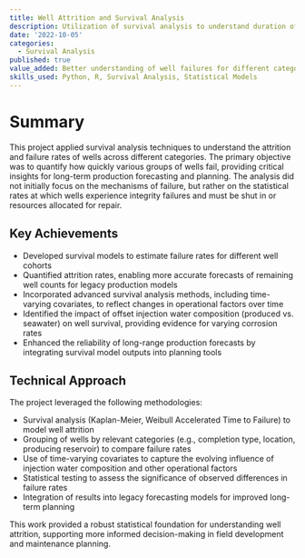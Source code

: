 ```yaml
---
title: Well Attrition and Survival Analysis
description: Utilization of survival analysis to understand duration of useful lives of wells
date: '2022-10-05'
categories:
  - Survival Analysis
published: true
value_added: Better understanding of well failures for different categories.
skills_used: Python, R, Survival Analysis, Statistical Models
---
```


# Summary

This project applied survival analysis techniques to understand the attrition and failure rates of wells across different categories. The primary objective was to quantify how quickly various groups of wells fail, providing critical insights for long-term production forecasting and planning. The analysis did not initially focus on the mechanisms of failure, but rather on the statistical rates at which wells experience integrity failures and must be shut in or resources allocated for repair.

## Key Achievements

- Developed survival models to estimate failure rates for different well cohorts
- Quantified attrition rates, enabling more accurate forecasts of remaining well counts for legacy production models
- Incorporated advanced survival analysis methods, including time-varying covariates, to reflect changes in operational factors over time
- Identified the impact of offset injection water composition (produced vs. seawater) on well survival, providing evidence for varying corrosion rates
- Enhanced the reliability of long-range production forecasts by integrating survival model outputs into planning tools

## Technical Approach

The project leveraged the following methodologies:

- Survival analysis (Kaplan-Meier, Weibull Accelerated Time to Failure) to model well attrition
- Grouping of wells by relevant categories (e.g., completion type, location, producing reservoir) to compare failure rates
- Use of time-varying covariates to capture the evolving influence of injection water composition and other operational factors
- Statistical testing to assess the significance of observed differences in failure rates
- Integration of results into legacy forecasting models for improved long-term planning

This work provided a robust statistical foundation for understanding well attrition, supporting more informed decision-making in field development and maintenance planning.
